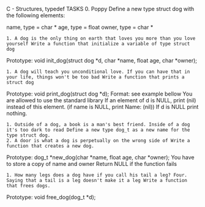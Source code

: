 C - Structures, typedef TASKS 0. Poppy Define a new type struct dog with the following elements:

name, type = char *
age, type = float
owner, type = char *

	1. A dog is the only thing on earth that loves you more than you love yourself Write a function that initialize a variable of type struct dog

Prototype: void init_dog(struct dog *d, char *name, float age, char *owner);

	1. A dog will teach you unconditional love. If you can have that in your life, things won't be too bad Write a function that prints a struct dog

Prototype: void print_dog(struct dog *d);
Format: see example bellow
You are allowed to use the standard library
If an element of d is NULL, print (nil) instead of this element. (if name is NULL, print Name: (nil))
If d is NULL print nothing.

	1. Outside of a dog, a book is a man's best friend. Inside of a dog it's too dark to read Define a new type dog_t as a new name for the type struct dog.
	2. A door is what a dog is perpetually on the wrong side of Write a function that creates a new dog.

Prototype: dog_t *new_dog(char *name, float age, char *owner);
You have to store a copy of name and owner
Return NULL if the function fails

	1. How many legs does a dog have if you call his tail a leg? Four. Saying that a tail is a leg doesn't make it a leg Write a function that frees dogs.
Prototype: void free_dog(dog_t *d);


